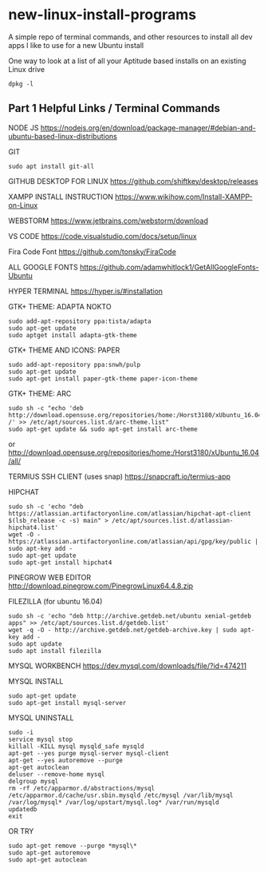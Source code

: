 # new-linux-install-programs
A simple repo of terminal commands, and other resources to install all dev apps I like to use for a new Ubuntu install

One way to look at a list of all your Aptitude based installs on an existing Linux drive
```
dpkg -l
```

## Part 1 Helpful Links / Terminal Commands

NODE JS
https://nodejs.org/en/download/package-manager/#debian-and-ubuntu-based-linux-distributions

GIT
```
sudo apt install git-all
```

GITHUB DESKTOP FOR LINUX
https://github.com/shiftkey/desktop/releases

XAMPP INSTALL INSTRUCTION
https://www.wikihow.com/Install-XAMPP-on-Linux

WEBSTORM
https://www.jetbrains.com/webstorm/download

VS CODE
https://code.visualstudio.com/docs/setup/linux

Fira Code Font
https://github.com/tonsky/FiraCode

ALL GOOGLE FONTS
https://github.com/adamwhitlock1/GetAllGoogleFonts-Ubuntu

HYPER TERMINAL
https://hyper.is/#installation

GTK+ THEME: ADAPTA NOKTO
```
sudo add-apt-repository ppa:tista/adapta
sudo apt-get update
sudo aptget install adapta-gtk-theme
```

GTK+ THEME AND ICONS: PAPER
```
sudo add-apt-repository ppa:snwh/pulp
sudo apt-get update
sudo apt-get install paper-gtk-theme paper-icon-theme
```

GTK+ THEME: ARC
```
sudo sh -c "echo 'deb http://download.opensuse.org/repositories/home:/Horst3180/xUbuntu_16.04/ /' >> /etc/apt/sources.list.d/arc-theme.list"
sudo apt-get update && sudo apt-get install arc-theme
```
or
http://download.opensuse.org/repositories/home:/Horst3180/xUbuntu_16.04/all/

TERMIUS SSH CLIENT (uses snap)
https://snapcraft.io/termius-app

HIPCHAT
```
sudo sh -c 'echo "deb https://atlassian.artifactoryonline.com/atlassian/hipchat-apt-client $(lsb_release -c -s) main" > /etc/apt/sources.list.d/atlassian-hipchat4.list'
wget -O - https://atlassian.artifactoryonline.com/atlassian/api/gpg/key/public | sudo apt-key add -
sudo apt-get update
sudo apt-get install hipchat4
```
PINEGROW WEB EDITOR
http://download.pinegrow.com/PinegrowLinux64.4.8.zip

FILEZILLA (for ubuntu 16.04)
```
sudo sh -c 'echo "deb http://archive.getdeb.net/ubuntu xenial-getdeb apps" >> /etc/apt/sources.list.d/getdeb.list'
wget -q -O - http://archive.getdeb.net/getdeb-archive.key | sudo apt-key add -
sudo apt update
sudo apt install filezilla
```

MYSQL WORKBENCH
https://dev.mysql.com/downloads/file/?id=474211

MYSQL INSTALL
```
sudo apt-get update
sudo apt-get install mysql-server
```

MYSQL UNINSTALL
```
sudo -i
service mysql stop
killall -KILL mysql mysqld_safe mysqld
apt-get --yes purge mysql-server mysql-client
apt-get --yes autoremove --purge
apt-get autoclean
deluser --remove-home mysql
delgroup mysql
rm -rf /etc/apparmor.d/abstractions/mysql /etc/apparmor.d/cache/usr.sbin.mysqld /etc/mysql /var/lib/mysql /var/log/mysql* /var/log/upstart/mysql.log* /var/run/mysqld
updatedb
exit
```
OR TRY
```
sudo apt-get remove --purge *mysql\*
sudo apt-get autoremove
sudo apt-get autoclean
```







